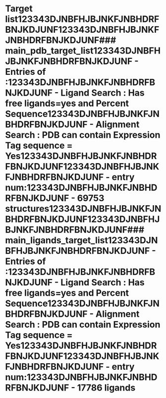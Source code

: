 # Target list123343DJNBFHJBJNKFJNBHDRFBNJKDJUNF123343DJNBFHJBJNKFJNBHDRFBNJKDJUNF### main_pdb_target_list123343DJNBFHJBJNKFJNBHDRFBNJKDJUNF - Entries of :123343DJNBFHJBJNKFJNBHDRFBNJKDJUNF    - Ligand Search : Has free ligands=yes and Percent Sequence123343DJNBFHJBJNKFJNBHDRFBNJKDJUNF    - Alignment Search : PDB can contain Expression Tag sequence = Yes123343DJNBFHJBJNKFJNBHDRFBNJKDJUNF123343DJNBFHJBJNKFJNBHDRFBNJKDJUNF - entry num:123343DJNBFHJBJNKFJNBHDRFBNJKDJUNF    - 69753 structures123343DJNBFHJBJNKFJNBHDRFBNJKDJUNF123343DJNBFHJBJNKFJNBHDRFBNJKDJUNF### main_ligands_target_list123343DJNBFHJBJNKFJNBHDRFBNJKDJUNF - Entries of :123343DJNBFHJBJNKFJNBHDRFBNJKDJUNF    - Ligand Search : Has free ligands=yes and Percent Sequence123343DJNBFHJBJNKFJNBHDRFBNJKDJUNF    - Alignment Search : PDB can contain Expression Tag sequence = Yes123343DJNBFHJBJNKFJNBHDRFBNJKDJUNF123343DJNBFHJBJNKFJNBHDRFBNJKDJUNF - entry num:123343DJNBFHJBJNKFJNBHDRFBNJKDJUNF    - 17786 ligands